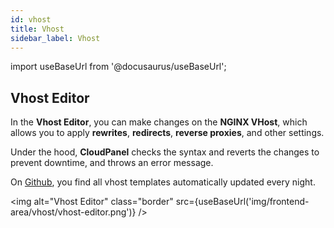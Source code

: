 ```yaml
---
id: vhost
title: Vhost
sidebar_label: Vhost
---
```


import useBaseUrl from '@docusaurus/useBaseUrl';

## Vhost Editor

In the **Vhost Editor**, you can make changes on the **NGINX VHost**, which allows you to apply **rewrites**, **redirects**, **reverse proxies**, and other settings.

Under the hood, **CloudPanel** checks the syntax and reverts the changes to prevent downtime, and throws an error message.

On [Github](https://github.com/cloudpanel-io/vhost-templates/tree/master/v2), you find all vhost templates automatically updated every night.

<img alt="Vhost Editor" class="border" src={useBaseUrl('img/frontend-area/vhost/vhost-editor.png')} />

